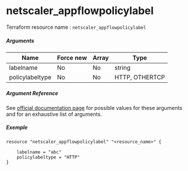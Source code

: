 # netscaler_appflowpolicylabel

Terraform resource name : ```netscaler_appflowpolicylabel```

##### Arguments

| Name | Force new | Array | Type |
|----|----|----|----|
|labelname|No|No|string|
|policylabeltype|No|No|HTTP, OTHERTCP|

##### Argument Reference

See [official documentation page](https://developer-docs.citrix.com/projects/netscaler-nitro-api/en/11.0/configuration/appflow/appflowpolicylabel/appflowpolicylabel/) for possible values for these arguments and for an exhaustive list of arguments.

##### Exemple

```
resource "netscaler_appflowpolicylabel" "<resource_name>" {

    labelname = "abc"
    policylabeltype = "HTTP"
}
```

